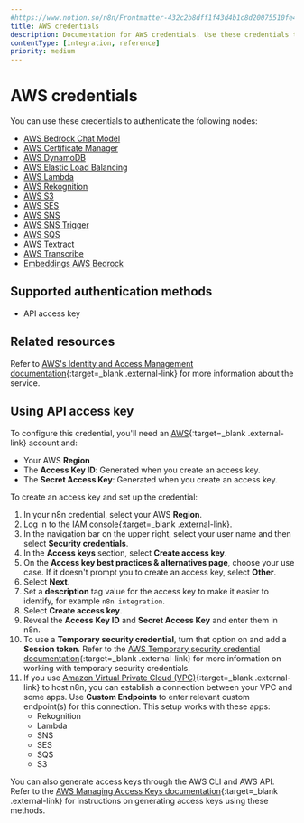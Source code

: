 ```yaml
---
#https://www.notion.so/n8n/Frontmatter-432c2b8dff1f43d4b1c8d20075510fe4
title: AWS credentials
description: Documentation for AWS credentials. Use these credentials to authenticate AWS in n8n, a workflow automation platform.
contentType: [integration, reference]
priority: medium
---
```


# AWS credentials

You can use these credentials to authenticate the following nodes:

- [AWS Bedrock Chat Model](/integrations/builtin/cluster-nodes/sub-nodes/n8n-nodes-langchain.lmchatawsbedrock.md)
- [AWS Certificate Manager](/integrations/builtin/app-nodes/n8n-nodes-base.awscertificatemanager.md)
- [AWS DynamoDB](/integrations/builtin/app-nodes/n8n-nodes-base.awsdynamodb.md)
- [AWS Elastic Load Balancing](/integrations/builtin/app-nodes/n8n-nodes-base.awselb.md)
- [AWS Lambda](/integrations/builtin/app-nodes/n8n-nodes-base.awslambda.md)
- [AWS Rekognition](/integrations/builtin/app-nodes/n8n-nodes-base.awsrekognition.md)
- [AWS S3](/integrations/builtin/app-nodes/n8n-nodes-base.awss3.md)
- [AWS SES](/integrations/builtin/app-nodes/n8n-nodes-base.awsses.md)
- [AWS SNS](/integrations/builtin/app-nodes/n8n-nodes-base.awssns.md)
- [AWS SNS Trigger](/integrations/builtin/trigger-nodes/n8n-nodes-base.awssnstrigger.md)
- [AWS SQS](/integrations/builtin/app-nodes/n8n-nodes-base.awssqs.md)
- [AWS Textract](/integrations/builtin/app-nodes/n8n-nodes-base.awstextract.md)
- [AWS Transcribe](/integrations/builtin/app-nodes/n8n-nodes-base.awstranscribe.md)
- [Embeddings AWS Bedrock](/integrations/builtin/cluster-nodes/sub-nodes/n8n-nodes-langchain.embeddingsawsbedrock.md)

## Supported authentication methods

- API access key

## Related resources

Refer to [AWS's Identity and Access Management documentation](https://docs.aws.amazon.com/IAM/latest/UserGuide/getting-started.html){:target=_blank .external-link} for more information about the service.

## Using API access key

To configure this credential, you'll need an [AWS](https://aws.amazon.com/){:target=_blank .external-link} account and:

- Your AWS **Region**
- The **Access Key ID**: Generated when you create an access key.
- The **Secret Access Key**: Generated when you create an access key.

To create an access key and set up the credential:

1. In your n8n credential, select your AWS **Region**.
1. Log in to the [IAM console](https://console.aws.amazon.com/iam){:target=_blank .external-link}.
2. In the navigation bar on the upper right, select your user name and then select **Security credentials**.
3. In the **Access keys** section, select **Create access key**.
4. On the **Access key best practices & alternatives page**, choose your use case. If it doesn't prompt you to create an access key, select **Other**.
5. Select **Next**.
6. Set a **description** tag value for the access key to make it easier to identify, for example `n8n integration`.
7. Select **Create access key**.
8. Reveal the **Access Key ID** and **Secret Access Key** and enter them in n8n.
10. To use a **Temporary security credential**, turn that option on and add a **Session token**. Refer to the [AWS Temporary security credential documentation](https://docs.aws.amazon.com/IAM/latest/UserGuide/id_credentials_temp.html){:target=_blank .external-link} for more information on working with temporary security credentials.
11. If you use [Amazon Virtual Private Cloud (VPC)](https://aws.amazon.com/vpc/){:target=_blank .external-link} to host n8n, you can establish a connection between your VPC and some apps. Use **Custom Endpoints** to enter relevant custom endpoint(s) for this connection. This setup works with these apps:
    - Rekognition
    - Lambda
    - SNS
    - SES
    - SQS
    - S3

You can also generate access keys through the AWS CLI and AWS API. Refer to the [AWS Managing Access Keys documentation](https://docs.aws.amazon.com/IAM/latest/UserGuide/id_credentials_access-keys.html){:target=_blank .external-link} for instructions on generating access keys using these methods.

